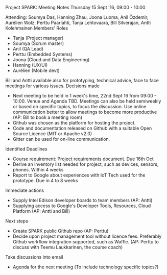 Project SPARK: Meeting Notes Thursday 15 Sept '16, 09:00 - 10:00

Attending: Soumya Das, Hanning Zhau, Joona Luoma, Anil Özdemir, Aurélien Wolz, Perttu Paarlahti, Tanja Lehtovaara, Bill Silverajan, Antti Kolehmainen
Members' Roles

   - Tanja (Project manager)
   - Soumya (Scrum master)
   - Anil (QA Lead)
   - Perttu (Embedded Systems)
   - Joona (Cloud and Data Engineering)
   - Hanning (UX/UI)
   - Aurélien (Mobile devt)

Bill and Antti available also for prototyping, technical advice, face to face meetings for various issues.
Decisions made

   - Next meeting to be held in 1 week's time, 22nd Sept 16 from 09:00 - 10:00. Venue and Agenda TBD. Meetings can also be held semiweekly or based on specific topics, to focus the discussion. Use online communication better to allow meetings to become more productive (AP: Bill to book a meeting room)
   - Github was chosen as the platform for hosting the project.
   - Code and documentation released on Github with a suitable Open Source Licence (MIT or Apache v2.0)
   - Gitter can be used for on-line communication.

Identified Deadlines

   - Course requirement: Project requirements document. Due 16th Oct
   - Derive an inventory list needed for project, such as devices, sensors, phones. Within 4 weeks
   - Report to Google about experiences with IoT Tech used for the prototype. Due in 4 to 8 weeks

Immediate actions

   - Supply Intel Edison developer boards to team members (AP: Antti)
   - Supplying access to Google's Developer Tools, Resources, Cloud Platform (AP: Antti and Bill)

Next steps

   - Create SPARK public Github repo (AP: Perttu)
   - Decide upon project management tool without licence fees. Preferably Github workflow integration supported, such as Waffle. (AP: Perttu to discuss with Teemu Laukkarinen, the course coach)

Take discussions into email

   - Agenda for the next meeting (To include technology specific topics?)
